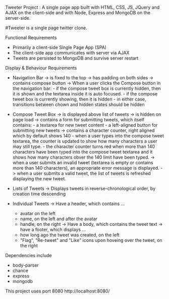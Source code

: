 Tweeter Project	: A single page app built with HTML, CSS, JS, JQuery and AJAX on the client-side and with Node, Express and MongoDB on the server-side.

#Tweeter is a single page twitter clone. 

Functional Requirements
- Primarily a client-side Single Page App (SPA)
- The client-side app communicates with server via AJAX
- Tweets are persisted to MongoDB and survive server restart

Display & Behaviour Requirements

- Navigation Bar
  -> is fixed to the top
  -> has padding on both sides
  -> contains compose button
  -> When a user clicks the Compose button in the navigation bar:
      - if the compose tweet box is currently hidden, then it is shown and the textarea
        inside it is auto focused.
      - if the compose tweet box is currently showing, then it is hidden
      - in either case, transitions between chown and hidden states should be hidden

- Compose Tweet Box
  -> is displayed above list of tweets
  -> is hidden on page load
  -> contains a form for submitting tweets, which itself contains:
      - a textarea for new tweet content
      - a left-aligned button for submitting new tweets
  -> contains a character counter, right aligned which by default shows 140
      - when a user types into the compose tweet textarea, the counter is updated to show how
        many characters a user may still type.
      - the character counter turns red when more than 140 characters have been typed into the 
        compose tweet textarea and it shows how many characters obver the 140 limit have been typed.
  -> when a user submits an invalid tweet (textarea is empty or contains more than 140 characters),
        an appropriate error message is displayed.
  -> when a user submits a valid tweet, the list of tweets is refreshed displaying the new tweet.
  
- Lists of Tweets
  -> Displays tweets in reverse-chronological order, by creation time descending

- Individual Tweets
  -> Have a header, which contains ...
    - avatar on the left
    - name, on the left and after the avatar
    - handle, on the right
  -> Have a body, which contains the tweet text
  -> have a footer, which displays ...
    - how long ago the tweet was created, on the left
    - "Flag", "Re-tweet" and "Like" icons upon hoveing over the tweet, on the right
  



Dependencies include
- body-parser
- chance
- express
- mongodb

This project uses port 8080 http://localhost:8080/
